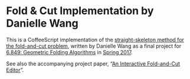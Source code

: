 # Fold & Cut Implementation by Danielle Wang

This is a CoffeeScript implementation of the [straight-skeleton method for the
fold-and-cut problem](http://erikdemaine.org/foldcut/#skeleton),
written by Danielle Wang as a final project for
[6.849: Geometric Folding Algorithms](http://courses.csail.mit.edu/6.849/)
in [Spring 2017](http://courses.csail.mit.edu/6.849/spring17/).

See also the accompanying project paper,
&ldquo;[An Interactive Fold-and-Cut Editor](http://courses.csail.mit.edu/6.849/spring17/project/fold-and-cut.pdf)&rdquo;.
